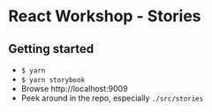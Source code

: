 # React Workshop - Stories

## Getting started

* `$ yarn` 
* `$ yarn storybook`
* Browse http://localhost:9009
* Peek around in the repo, especially `./src/stories`